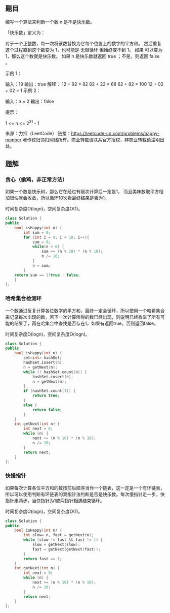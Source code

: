 ## 题目

编写一个算法来判断一个数 n 是不是快乐数。

「快乐数」定义为：

对于一个正整数，每一次将该数替换为它每个位置上的数字的平方和。
然后重复这个过程直到这个数变为 1，也可能是 无限循环 但始终变不到 1。
如果 可以变为  1，那么这个数就是快乐数。
如果 n 是快乐数就返回 true ；不是，则返回 false 。

 

示例 1：

输入：19
输出：true
解释：
12 + 92 = 82
82 + 22 = 68
62 + 82 = 100
12 + 02 + 02 = 1
示例 2：

输入：n = 2
输出：false


提示：

1 <= n <= 2<sup>31</sup> - 1

来源：力扣（LeetCode）
链接：https://leetcode-cn.com/problems/happy-number
著作权归领扣网络所有。商业转载请联系官方授权，非商业转载请注明出处。

## 题解

### 贪心（偷鸡，非正常方法）

如果一个数是快乐树，那么它在经过有限次计算后一定是1， 而且美味数取平方相加很快就会收敛，所以循环10次看最终结果是否为1。

时间复杂度O(logn)，空间复杂度O(1)。

```c++
class Solution {
public:
    bool isHappy(int n) {
        int sum = 0;
        for (int i = 0; i < 10; i++){
            sum = 0;
            while(n > 0) {
                sum += (n % 10) * (n % 10);
                n /= 10;
            }
            n = sum;
        }
    return sum == 1?true : false;
    }
};
```

### 哈希集合检测环

一个数通过反复计算各位数字的平方和，最终一定会循环，所以使用一个哈希集合来记录每次出现的数，若下一次计算所得的数已经出现，则说明已经枚举了所有可能的结果了，再在哈集合中查找是否存在1，如果有返回true，否则返回false。

时间复杂度O(logn)，空间复杂度O(logn)。

```c++
class Solution {
public:
    bool isHappy(int n) {
        set<int> hashSet;
        hashSet.insert(n);
        n = getNext(n);
        while (! hashSet.count(n)) {
            hashSet.insert(n);
            n = getNext(n);
        }
        if (hashSet.count(1)) {
            return true;
        }
        else {
            return false;
        }
    }
    int getNext(int n) {
        int next = 0;
        while (n) {
            next += (n % 10) * (n % 10);
            n /= 10;
        }
        return next;
    }
};
```

### 快慢指针

如果每次计算各位平方和的数按前后顺序当作一个链表，这一定是一个有环链表，所以可以使用判断有环链表的双指针法判断是否是快乐数。每次慢指针走一步，快指针走两步，当快指针为1或两指针相遇结束循环。

时间复杂度O(logn)，空间复杂度O(1)。

```c++
class Solution {
public:
    bool isHappy(int n) {
        int slow= n, fast = getNext(n);
        while (slow != fast && fast != 1) {
            slow = getNext(slow);
            fast = getNext(getNext(fast));
        }
        return fast == 1;
    }
    int getNext(int n) {
        int next = 0;
        while (n) {
            next += (n % 10) * (n % 10);
            n /= 10;
        }
        return next;
    }
};
```

